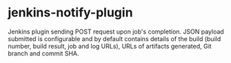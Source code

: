 jenkins-notify-plugin
=====================

Jenkins plugin sending POST request upon job's completion. JSON payload submitted is configurable and by default contains
details of the build (build number, build result, job and log URLs), URLs of artifacts generated, Git branch and commit SHA.

